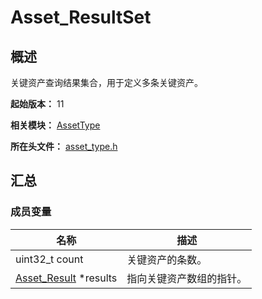 # Asset_ResultSet

## 概述

关键资产查询结果集合，用于定义多条关键资产。

**起始版本：** 11

**相关模块：** [AssetType](capi-assettype.md)

**所在头文件：** [asset_type.h](capi-asset-type-h.md)

## 汇总

### 成员变量

| 名称 | 描述 |
| -- | -- |
| uint32_t count | 关键资产的条数。 |
| [Asset_Result](capi-assettype-asset-result.md) *results | 指向关键资产数组的指针。 |



